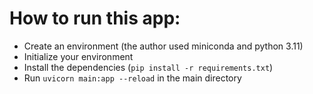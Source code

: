 # How to run this app: 
- Create an environment (the author used miniconda and python 3.11)
- Initialize your environment 
- Install the dependencies (`pip install -r requirements.txt`)
- Run `uvicorn main:app --reload` in the main directory
